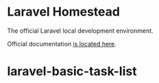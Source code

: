 # Laravel Homestead

The official Laravel local development environment.

Official documentation [is located here](http://laravel.com/docs/homestead).
# laravel-basic-task-list
